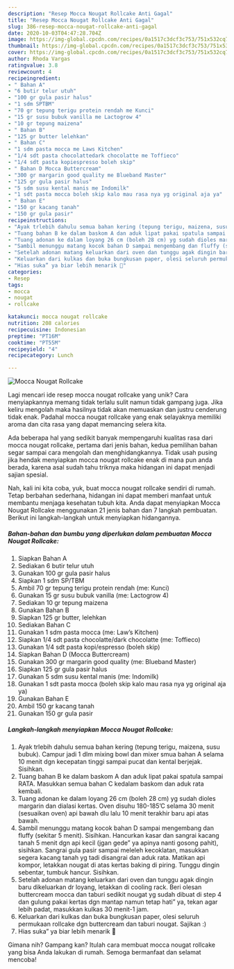 ```yaml
---
description: "Resep Mocca Nougat Rollcake Anti Gagal"
title: "Resep Mocca Nougat Rollcake Anti Gagal"
slug: 386-resep-mocca-nougat-rollcake-anti-gagal
date: 2020-10-03T04:47:28.704Z
image: https://img-global.cpcdn.com/recipes/0a1517c3dcf3c753/751x532cq70/mocca-nougat-rollcake-foto-resep-utama.jpg
thumbnail: https://img-global.cpcdn.com/recipes/0a1517c3dcf3c753/751x532cq70/mocca-nougat-rollcake-foto-resep-utama.jpg
cover: https://img-global.cpcdn.com/recipes/0a1517c3dcf3c753/751x532cq70/mocca-nougat-rollcake-foto-resep-utama.jpg
author: Rhoda Vargas
ratingvalue: 3.8
reviewcount: 4
recipeingredient:
- " Bahan A"
- "6 butir telur utuh"
- "100 gr gula pasir halus"
- "1 sdm SPTBM"
- "70 gr tepung terigu protein rendah me Kunci"
- "15 gr susu bubuk vanilla me Lactogrow 4"
- "10 gr tepung maizena"
- " Bahan B"
- "125 gr butter lelehkan"
- " Bahan C"
- "1 sdm pasta mocca me Laws Kitchen"
- "1/4 sdt pasta chocolattedark chocolatte me Toffieco"
- "1/4 sdt pasta kopiespresso boleh skip"
- " Bahan D Mocca Buttercream"
- "300 gr margarin good quality me Blueband Master"
- "125 gr gula pasir halus"
- "5 sdm susu kental manis me Indomilk"
- "1 sdt pasta mocca boleh skip kalo mau rasa nya yg original aja ya"
- " Bahan E"
- "150 gr kacang tanah"
- "150 gr gula pasir"
recipeinstructions:
- "Ayak trlebih dahulu semua bahan kering (tepung terigu, maizena, susu bubuk). Campur jadi 1 dlm mixing bowl dan mixer smua bahan A selama 10 menit dgn kecepatan tinggi sampai pucat dan kental berjejak. Sisihkan."
- "Tuang bahan B ke dalam baskom A dan aduk lipat pakai spatula sampai RATA. Masukkan semua bahan C kedalam baskom dan aduk rata kembali."
- "Tuang adonan ke dalam loyang 26 cm (boleh 28 cm) yg sudah dioles margarin dan dialasi kertas. Oven disuhu 180-185’C selama 30 menit (sesuaikan oven) api bawah dlu lalu 10 menit terakhir baru api atas bawah."
- "Sambil menunggu matang kocok bahan D sampai mengembang dan fluffy (sekitar 5 menit). Sisihkan. Hancurkan kasar dan sangrai kacang tanah 5 menit dgn api kecil (jgan gede” ya apinya nanti gosong pahit), sisihkan. Sangrai gula pasir sampai meleleh kecoklatan, masukkan segera kacang tanah yg tadi disangrai dan aduk rata. Matikan api kompor, letakkan nougat di atas kertas baking di piring. Tunggu dingin sebentar, tumbuk hancur. Sisihkan."
- "Setelah adonan matang keluarkan dari oven dan tunggu agak dingin baru dikeluarkan dr loyang, letakkan di cooling rack. Beri olesan buttercream mocca dan taburi sedikit nougat yg sudah dibuat di step 4 dan gulung pakai kertas dgn mantap namun tetap hati” ya, tekan agar lebih padat, masukkan kulkas 30 menit-1 jam."
- "Keluarkan dari kulkas dan buka bungkusan paper, olesi seluruh permukaan rollcake dgn buttercream dan taburi nougat. Sajikan :)"
- "Hias suka” ya biar lebih menarik 🤗"
categories:
- Resep
tags:
- mocca
- nougat
- rollcake

katakunci: mocca nougat rollcake 
nutrition: 208 calories
recipecuisine: Indonesian
preptime: "PT16M"
cooktime: "PT55M"
recipeyield: "4"
recipecategory: Lunch

---
```



![Mocca Nougat Rollcake](https://img-global.cpcdn.com/recipes/0a1517c3dcf3c753/751x532cq70/mocca-nougat-rollcake-foto-resep-utama.jpg)

Lagi mencari ide resep mocca nougat rollcake yang unik? Cara menyiapkannya memang tidak terlalu sulit namun tidak gampang juga. Jika keliru mengolah maka hasilnya tidak akan memuaskan dan justru cenderung tidak enak. Padahal mocca nougat rollcake yang enak selayaknya memiliki aroma dan cita rasa yang dapat memancing selera kita.



Ada beberapa hal yang sedikit banyak mempengaruhi kualitas rasa dari mocca nougat rollcake, pertama dari jenis bahan, kedua pemilihan bahan segar sampai cara mengolah dan menghidangkannya. Tidak usah pusing jika hendak menyiapkan mocca nougat rollcake enak di mana pun anda berada, karena asal sudah tahu triknya maka hidangan ini dapat menjadi sajian spesial.


Nah, kali ini kita coba, yuk, buat mocca nougat rollcake sendiri di rumah. Tetap berbahan sederhana, hidangan ini dapat memberi manfaat untuk membantu menjaga kesehatan tubuh kita. Anda dapat menyiapkan Mocca Nougat Rollcake menggunakan 21 jenis bahan dan 7 langkah pembuatan. Berikut ini langkah-langkah untuk menyiapkan hidangannya.

<!--inarticleads1-->

##### Bahan-bahan dan bumbu yang diperlukan dalam pembuatan Mocca Nougat Rollcake:

1. Siapkan  Bahan A
1. Sediakan 6 butir telur utuh
1. Gunakan 100 gr gula pasir halus
1. Siapkan 1 sdm SP/TBM
1. Ambil 70 gr tepung terigu protein rendah (me: Kunci)
1. Gunakan 15 gr susu bubuk vanilla (me: Lactogrow 4)
1. Sediakan 10 gr tepung maizena
1. Gunakan  Bahan B
1. Siapkan 125 gr butter, lelehkan
1. Sediakan  Bahan C
1. Gunakan 1 sdm pasta mocca (me: Law’s Kitchen)
1. Siapkan 1/4 sdt pasta chocolatte/dark chocolatte (me: Toffieco)
1. Gunakan 1/4 sdt pasta kopi/espresso (boleh skip)
1. Siapkan  Bahan D (Mocca Buttercream)
1. Gunakan 300 gr margarin good quality (me: Blueband Master)
1. Siapkan 125 gr gula pasir halus
1. Gunakan 5 sdm susu kental manis (me: Indomilk)
1. Gunakan 1 sdt pasta mocca (boleh skip kalo mau rasa nya yg original aja ya)
1. Gunakan  Bahan E
1. Ambil 150 gr kacang tanah
1. Gunakan 150 gr gula pasir




<!--inarticleads2-->

##### Langkah-langkah menyiapkan Mocca Nougat Rollcake:

1. Ayak trlebih dahulu semua bahan kering (tepung terigu, maizena, susu bubuk). Campur jadi 1 dlm mixing bowl dan mixer smua bahan A selama 10 menit dgn kecepatan tinggi sampai pucat dan kental berjejak. Sisihkan.
1. Tuang bahan B ke dalam baskom A dan aduk lipat pakai spatula sampai RATA. Masukkan semua bahan C kedalam baskom dan aduk rata kembali.
1. Tuang adonan ke dalam loyang 26 cm (boleh 28 cm) yg sudah dioles margarin dan dialasi kertas. Oven disuhu 180-185’C selama 30 menit (sesuaikan oven) api bawah dlu lalu 10 menit terakhir baru api atas bawah.
1. Sambil menunggu matang kocok bahan D sampai mengembang dan fluffy (sekitar 5 menit). Sisihkan. Hancurkan kasar dan sangrai kacang tanah 5 menit dgn api kecil (jgan gede” ya apinya nanti gosong pahit), sisihkan. Sangrai gula pasir sampai meleleh kecoklatan, masukkan segera kacang tanah yg tadi disangrai dan aduk rata. Matikan api kompor, letakkan nougat di atas kertas baking di piring. Tunggu dingin sebentar, tumbuk hancur. Sisihkan.
1. Setelah adonan matang keluarkan dari oven dan tunggu agak dingin baru dikeluarkan dr loyang, letakkan di cooling rack. Beri olesan buttercream mocca dan taburi sedikit nougat yg sudah dibuat di step 4 dan gulung pakai kertas dgn mantap namun tetap hati” ya, tekan agar lebih padat, masukkan kulkas 30 menit-1 jam.
1. Keluarkan dari kulkas dan buka bungkusan paper, olesi seluruh permukaan rollcake dgn buttercream dan taburi nougat. Sajikan :)
1. Hias suka” ya biar lebih menarik 🤗




Gimana nih? Gampang kan? Itulah cara membuat mocca nougat rollcake yang bisa Anda lakukan di rumah. Semoga bermanfaat dan selamat mencoba!

